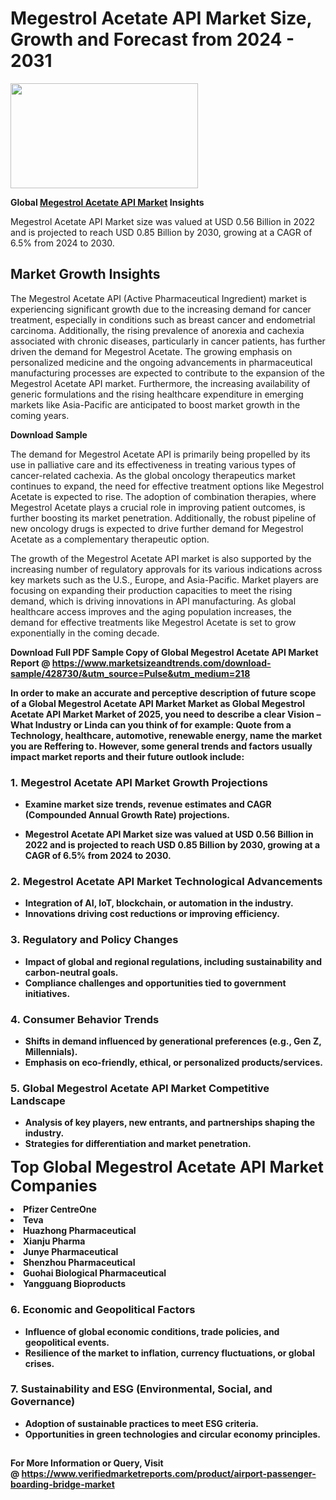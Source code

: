 <H1>Megestrol Acetate API Market Size, Growth and Forecast from 2024 - 2031</H1><img class="aligncenter size-medium wp-image-584254" src="https://thirdeyenews.in/wp-content/uploads/2024/09/Global-Market-Research-300x168.jpeg" alt="" width="300" height="168" /><p><strong>Global&nbsp;<a href="https://www.marketsizeandtrends.com/download-sample/428730/&amp;utm_source=Pulse&amp;utm_medium=218">Megestrol Acetate API Market</a> Insights</strong></p><p>Megestrol Acetate API Market size was valued at USD 0.56 Billion in 2022 and is projected to reach USD 0.85 Billion by 2030, growing at a CAGR of 6.5% from 2024 to 2030.</p><p><h2>Market Growth Insights</h2> <p>The Megestrol Acetate API (Active Pharmaceutical Ingredient) market is experiencing significant growth due to the increasing demand for cancer treatment, especially in conditions such as breast cancer and endometrial carcinoma. Additionally, the rising prevalence of anorexia and cachexia associated with chronic diseases, particularly in cancer patients, has further driven the demand for Megestrol Acetate. The growing emphasis on personalized medicine and the ongoing advancements in pharmaceutical manufacturing processes are expected to contribute to the expansion of the Megestrol Acetate API market. Furthermore, the increasing availability of generic formulations and the rising healthcare expenditure in emerging markets like Asia-Pacific are anticipated to boost market growth in the coming years.</p> <p><strong>Download Sample</strong></p> <p>The demand for Megestrol Acetate API is primarily being propelled by its use in palliative care and its effectiveness in treating various types of cancer-related cachexia. As the global oncology therapeutics market continues to expand, the need for effective treatment options like Megestrol Acetate is expected to rise. The adoption of combination therapies, where Megestrol Acetate plays a crucial role in improving patient outcomes, is further boosting its market penetration. Additionally, the robust pipeline of new oncology drugs is expected to drive further demand for Megestrol Acetate as a complementary therapeutic option.</p> <p>The growth of the Megestrol Acetate API market is also supported by the increasing number of regulatory approvals for its various indications across key markets such as the U.S., Europe, and Asia-Pacific. Market players are focusing on expanding their production capacities to meet the rising demand, which is driving innovations in API manufacturing. As global healthcare access improves and the aging population increases, the demand for effective treatments like Megestrol Acetate is set to grow exponentially in the coming decade.</p> <p><strong></p><p><span class=""><strong>Download Full PDF Sample Copy of Global Megestrol Acetate API Market Report</strong> @ <a href="https://www.marketsizeandtrends.com/download-sample/428730/&amp;utm_source=Pulse&amp;utm_medium=218" target="_blank">https://www.marketsizeandtrends.com/download-sample/428730/&amp;utm_source=Pulse&amp;utm_medium=218</a></span></p><p>In order to make an accurate and perceptive description of future scope of a Global&nbsp;Megestrol Acetate API Market Market as Global&nbsp;Megestrol Acetate API Market Market of 2025, you need to describe a clear Vision &ndash; What Industry or Linda can you think of for example: Quote from a Technology, healthcare, automotive, renewable energy, name the market you are Reffering to. However, some general trends and factors usually impact market reports and their future outlook include:</p><h3>1.&nbsp;<strong>Megestrol Acetate API Market Growth Projections</strong></h3><ul><li>Examine market size trends, revenue estimates and CAGR (Compounded Annual Growth Rate) projections.</li><li><p>Megestrol Acetate API Market size was valued at USD 0.56 Billion in 2022 and is projected to reach USD 0.85 Billion by 2030, growing at a CAGR of 6.5% from 2024 to 2030.</p></li></ul><h3>2.&nbsp;<strong>Megestrol Acetate API Market Technological Advancements</strong></h3><ul><li>Integration of AI, IoT, blockchain, or automation in the industry.</li><li>Innovations driving cost reductions or improving efficiency.</li></ul><h3>3.&nbsp;<strong>Regulatory and Policy Changes</strong></h3><ul><li>Impact of global and regional regulations, including sustainability and carbon-neutral goals.</li><li>Compliance challenges and opportunities tied to government initiatives.</li></ul><h3>4.&nbsp;<strong>Consumer Behavior Trends</strong></h3><ul><li>Shifts in demand influenced by generational preferences (e.g., Gen Z, Millennials).</li><li>Emphasis on eco-friendly, ethical, or personalized products/services.</li></ul><h3>5.&nbsp;<strong>Global Megestrol Acetate API Market Competitive Landscape</strong></h3><ul><li>Analysis of key players, new entrants, and partnerships shaping the industry.</li><li>Strategies for differentiation and market penetration.</li></ul><p data-pm-slice="1 1 []"><span style="color: inherit; font-family: inherit; font-size: 25px;">Top Global Megestrol Acetate API Market Companies</span></p><div class="" data-test-id=""><p><li>Pfizer CentreOne</li><li> Teva</li><li> Huazhong Pharmaceutical</li><li> Xianju Pharma</li><li> Junye Pharmaceutical</li><li> Shenzhou Pharmaceutical</li><li> Guohai Biological Pharmaceutical</li><li> Yangguang Bioproducts</li></p></div><h3>6.&nbsp;<strong>Economic and Geopolitical Factors</strong></h3><ul><li>Influence of global economic conditions, trade policies, and geopolitical events.</li><li>Resilience of the market to inflation, currency fluctuations, or global crises.</li></ul><h3>7.&nbsp;<strong>Sustainability and ESG (Environmental, Social, and Governance)</strong></h3><ul><li>Adoption of sustainable practices to meet ESG criteria.</li><li>Opportunities in green technologies and circular economy principles.</li></ul><h2><strong style="font-size: 14px;">For More Information or Query, Visit @&nbsp;</strong><a style="background-color: #ffffff; font-size: 14px;" href="https://www.marketsizeandtrends.com/report/megestrol-acetate-api-market/" target="_blank">https://www.verifiedmarketreports.com/product/airport-passenger-boarding-bridge-market</a></h2>
